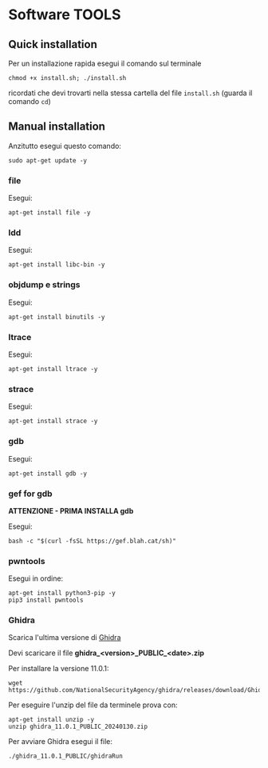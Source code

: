 # Software TOOLS

## Quick installation
Per un installazione rapida esegui il comando sul terminale
```
chmod +x install.sh; ./install.sh
```
ricordati che devi trovarti nella stessa cartella del file `install.sh` (guarda il comando `cd`)
## Manual installation
Anzitutto esegui questo comando:
```
sudo apt-get update -y
```

### file
Esegui:
```
apt-get install file -y
```

### ldd
Esegui:
```
apt-get install libc-bin -y
```

### objdump e strings
Esegui:
```
apt-get install binutils -y
```

### ltrace
Esegui:
```
apt-get install ltrace -y
```

### strace
Esegui:
```
apt-get install strace -y
```

### gdb
Esegui:
```
apt-get install gdb -y
```

### gef for gdb
**ATTENZIONE - PRIMA INSTALLA gdb**

Esegui:
```
bash -c "$(curl -fsSL https://gef.blah.cat/sh)"
```

### pwntools
Esegui in ordine:
```
apt-get install python3-pip -y
pip3 install pwntools
```

### Ghidra
Scarica l'ultima versione di [Ghidra](https://github.com/NationalSecurityAgency/ghidra/releases)

Devi scaricare il file **ghidra\_\<version>_PUBLIC\_\<date>.zip**

Per installare la versione 11.0.1:
```
wget https://github.com/NationalSecurityAgency/ghidra/releases/download/Ghidra_11.0.1_build/ghidra_11.0.1_PUBLIC_20240130.zip
```
Per eseguire l'unzip del file da terminele prova con:
```
apt-get install unzip -y
unzip ghidra_11.0.1_PUBLIC_20240130.zip
```
Per avviare Ghidra esegui il file:
```
./ghidra_11.0.1_PUBLIC/ghidraRun
```


